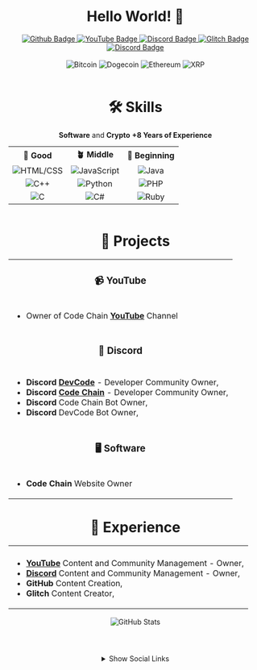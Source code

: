 <!--    Do Not Use This Code Without Permission.    -->
<!-- © musarda -->
<!-- 
  https://www.github.com/musarda
  https://www.youtube.com/@CodeChain
  https://www.glitch.com/@musarda44
-->

<div align="center">
  <h1>Hello World! 👋</h1>
</div>
<!------------BADGE------------>
<div style="text-align: center;" align="center">
  <a href="https://www.github.com/musarda"> <!--GitHub Link-->
    <img src="https://img.shields.io/badge/-GitHub-000?style=quare&labelColor=000&logo=GitHub&logoColor=white&link=link" alt="Github Badge">
  </a>
  <a href="https://www.youtube.com/@CodeChain"> <!--YouTube Link-->
    <img src="https://img.shields.io/badge/-YouTube-c4302b?style=quare&labelColor=c4302b&logo=YouTube&logoColor=white&link=link" alt="YouTube Badge">
  </a>
  <a href="https://discord.gg/kf29ZKZyw6"> <!--Discord Link-->
    <img src="https://img.shields.io/badge/-Discord-738adb?style=quare&labelColor=blurple&logo=Discord&logoColor=white&link=link" alt="Discord Badge">
  </a>
  <a href="https://www.glitch.com/@musarda44"> <!--Glitch Link-->
    <img src="https://img.shields.io/badge/-Glitch-2800ff?style=quare&labelColor=2800ff&logo=Glitch&logoColor=white&link=link" alt="Glitch Badge">
  </a>
  <a href="https://discord.gg/Kaye7tpHcQ"> <!--Discord2 Link-->
    <img src="https://img.shields.io/badge/-Discord-738adb?style=quare&labelColor=blurple&logo=Discord&logoColor=white&link=link" alt="Discord Badge">
  </a>
  <br>
  <br> <!--Crypto Link-->
    <img src="https://img.shields.io/badge/Bitcoin-EAB300?style=for-the-badge&logo=bitcoin&logoColor=white" alt="Bitcoin">
    <img src="https://img.shields.io/badge/dogecoin-B59A30?style=for-the-badge&logo=dogecoin&logoColor=white" alt="Dogecoin">
    <img src="https://img.shields.io/badge/Ethereum-3C3C3D?style=for-the-badge&logo=Ethereum&logoColor=white" alt="Ethereum">
    <img src="https://img.shields.io/badge/Xrp-black?style=for-the-badge&logo=xrp&logoColor=white" alt="XRP">
</div>
<br>
<!------------SKİLLS------------>
<div style="text-align: center;" align="center">
  <h1>🛠️ Skills</h1>
  <p><strong>Software</strong> and <strong>Crypto</strong> <strong>+8 Years of Experience</strong></p>
  <table style="margin: 0 auto;">
    <tr> <!--Skills Table Name-->
      <th style="text-align: center;">🌲 Good</th>
      <th style="text-align: center;">🪴 Middle</th>
      <th style="text-align: center;">🌱 Beginning</th>
    </tr>
    <tr> 
      <td style="text-align: center;" align="center"><img src="https://img.shields.io/badge/-HTML/CSS-FF5733?logo=html5&logoColor=white" alt="HTML/CSS"></td>  <!--HTML-->
      <td style="text-align: center;" align="center"><img src="https://img.shields.io/badge/-JavaScript-F7DF1E?logo=javascript&logoColor=white" alt="JavaScript"></td> <!--JavaScript-->
      <td style="text-align: center;" align="center"><img src="https://img.shields.io/badge/-Java-007396?logo=java&logoColor=white" alt="Java"></td>
    </tr> <!--Java-->
    <tr>
      <td style="text-align: center;" align="center"><img src="https://img.shields.io/badge/-C++-00599C?logo=c%2B%2B&logoColor=white" alt="C++"></td> <!--C++-->
      <td style="text-align: center;" align="center"><img src="https://img.shields.io/badge/-Python-3776AB?logo=python&logoColor=white" alt="Python"></td><!--Python-->
      <td style="text-align: center;" align="center"><img src="https://img.shields.io/badge/-PHP-777BB4?logo=php&logoColor=white" alt="PHP"></td>
    </tr> <!--PHP-->
    <tr>
      <td style="text-align: center;" align="center"><img src="https://img.shields.io/badge/-C-A8B9CC?logo=c&logoColor=white" alt="C"></td> <!--C--->
      <td style="text-align: center;" align="center"><img src="https://img.shields.io/badge/-C%23-239120?logo=c-sharp&logoColor=white" alt="C#"></td><!--C#-->
      <td style="text-align: center;" align="center"><img src="https://img.shields.io/badge/-Ruby-CC342D?logo=ruby&logoColor=white" alt="Ruby"></td><!--Ruby-->
    </tr>
  </table>
</div>
<br>
<!------------PROJECTS------------>
<table style="margin: 0 auto;" align="center">
  <h1 align="center">🚀 Projects</h1>
  <tr>
    <td colspan="3"><h3 align="center">📹 YouTube</h3></td>
  </tr>
  <tr>
    <td colspan="3">
      <ul>
        <li>Owner of Code Chain <a href="https://youtube.com/@CodeChain"><b>YouTube</b></a> Channel</li> 
      </ul>
    </td>
  </tr>
  <tr>
    <td colspan="3"><h3 align="center">🔧 Discord</h3></td>
  </tr>
  <tr>
    <td colspan="3">
      <ul>
        <li><b>Discord</b> <b><a href="https://discord.gg/kf29ZKZyw6">DevCode</a></b> - Developer Community Owner,</li>
        <li><b>Discord</b> <b><a href="https://discord.gg/Kaye7tpHcQ">Code Chain</a></b> - Developer Community Owner,</li>
        <li><b>Discord</b> Code Chain Bot Owner,</li>
        <li><b>Discord</b> DevCode Bot Owner,</li>
      </ul>
    </td>
  </tr>
  <tr>
    <td colspan="3"><h3 align="center">🖥️ Software</h3></td>
  </tr>
  <tr>
    <td colspan="3">
      <ul>
        <li><b>Code Chain</b> Website Owner</li>
      </ul>
    </td>
  </tr>
</table>

<table style="margin: 0 auto;" align="center">
  <tr>
    <h1 align="center">🌟 Experience</h1>
    <td colspan="3" style="text-align: center;">
      </td>
  </tr>
  <tr>
    <td colspan="3">
      <ul>
        <li><a href="https://youtube.com/@CodeChain"><b>YouTube</b></a> Content and Community Management - Owner,</li>
        <li><a href="https://discord.gg/kf29ZKZyw6"><b>Discord</b></a> Content and Community Management - Owner,</li>
        <li><b>GitHub</b> Content Creation,</li>
        <li><b>Glitch</b> Content Creator,</li>
      </ul>
    </td>
  </tr>
</table>

<!--
**musarda/musarda** is a ✨ _special_ ✨ repository because its `README.md` (this file) appears on your GitHub profile.
-->

<br>
<div style="text-align: center;" align="center">
  <picture> <!--?username=musarda Change Make Your Own GitHub Name--->
    <source 
      srcset="https://github-readme-stats.vercel.app/api?username=musarda&show_icons=true&theme=dark" 
      media="(prefers-color-scheme: dark)"
    />
    <source
      srcset="https://github-readme-stats.vercel.app/api?username=musarda&show_icons=true"
      media="(prefers-color-scheme: light), (prefers-color-scheme: no-preference)"
    />
    <img src="https://github-readme-stats.vercel.app/api?username=musarda&show_icons=true" alt="GitHub Stats" />
  </picture>
</div>

#

<br>
<div style="text-align: center;" align="center">
  <details> <!--Secret Menu-->
    <summary>Show Social Links</summary>
    <br>
    <a href="https://www.github.com/musarda">
        <img src="https://img.shields.io/badge/-GitHub-000?style=quare&labelColor=000&logo=GitHub&logoColor=white&link=link" alt="Github Badge">
    </a>
    <a href="https://www.youtube.com/@CodeChain">
        <img src="https://img.shields.io/badge/-YouTube-c4302b?style=quare&labelColor=c4302b&logo=YouTube&logoColor=white&link=link" alt="YouTube Badge">
    </a>
    <a href="https://discord.gg/kf29ZKZyw6">
        <img src="https://img.shields.io/badge/-Discord-738adb?style=quare&labelColor=blurple&logo=Discord&logoColor=white&link=link" alt="Discord Badge">
    </a>
    <a href="https://www.glitch.com/@musarda44">
      <img src="https://img.shields.io/badge/-Glitch-2800ff?style=quare&labelColor=2800ff&logo=Glitch&logoColor=white&link=link" alt="Glitch Badge">
    </a>
    <a href="https://discord.gg/Kaye7tpHcQ">
        <img src="https://img.shields.io/badge/-Discord-738adb?style=quare&labelColor=blurple&logo=Discord&logoColor=white&link=link" alt="Discord Badge">
    </a>
      <br>
  <br>
    <img src="https://img.shields.io/badge/Bitcoin-EAB300?style=for-the-badge&logo=bitcoin&logoColor=white" alt="Bitcoin">
    <img src="https://img.shields.io/badge/dogecoin-B59A30?style=for-the-badge&logo=dogecoin&logoColor=white" alt="Dogecoin">
    <img src="https://img.shields.io/badge/Ethereum-3C3C3D?style=for-the-badge&logo=Ethereum&logoColor=white" alt="Ethereum">
    <img src="https://img.shields.io/badge/Xrp-black?style=for-the-badge&logo=xrp&logoColor=white" alt="XRP">
  </details>
</div>
